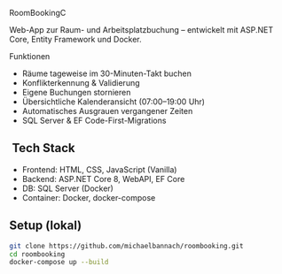  RoomBookingC

Web-App zur Raum- und Arbeitsplatzbuchung – entwickelt mit ASP.NET Core, Entity Framework und Docker.

 Funktionen

- Räume tageweise im 30-Minuten-Takt buchen
- Konflikterkennung & Validierung
- Eigene Buchungen stornieren
- Übersichtliche Kalenderansicht (07:00–19:00 Uhr)
- Automatisches Ausgrauen vergangener Zeiten
- SQL Server & EF Code-First-Migrations

## ️ Tech Stack

- Frontend: HTML, CSS, JavaScript (Vanilla)
- Backend: ASP.NET Core 8, WebAPI, EF Core
- DB: SQL Server (Docker)
- Container: Docker, docker-compose

##  Setup (lokal)

```bash
git clone https://github.com/michaelbannach/roombooking.git
cd roombooking
docker-compose up --build
